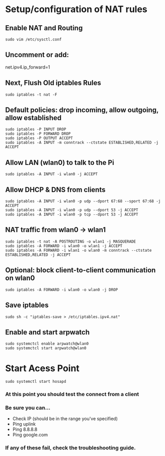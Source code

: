 # Setup/configuration of NAT rules

## Enable NAT and Routing

`sudo vim /etc/sysctl.conf`


## Uncomment or add:
net.ipv4.ip_forward=1

## Next, Flush Old iptables Rules

```sudo iptables -F
sudo iptables -t nat -F
```

## Default policies: drop incoming, allow outgoing, allow established

```
sudo iptables -P INPUT DROP
sudo iptables -P FORWARD DROP
sudo iptables -P OUTPUT ACCEPT
sudo iptables -A INPUT -m conntrack --ctstate ESTABLISHED,RELATED -j ACCEPT
```

## Allow LAN (wlan0) to talk to the Pi

`sudo iptables -A INPUT -i wlan0 -j ACCEPT`

## Allow DHCP & DNS from clients

```
sudo iptables -A INPUT -i wlan0 -p udp --dport 67:68 --sport 67:68 -j ACCEPT
sudo iptables -A INPUT -i wlan0 -p udp --dport 53 -j ACCEPT
sudo iptables -A INPUT -i wlan0 -p tcp --dport 53 -j ACCEPT
```

## NAT traffic from wlan0 → wlan1

```
sudo iptables -t nat -A POSTROUTING -o wlan1 -j MASQUERADE
sudo iptables -A FORWARD -i wlan0 -o wlan1 -j ACCEPT
sudo iptables -A FORWARD -i wlan1 -o wlan0 -m conntrack --ctstate ESTABLISHED,RELATED -j ACCEPT
```

## Optional: block client-to-client communication on wlan0

`sudo iptables -A FORWARD -i wlan0 -o wlan0 -j DROP`

## Save iptables

`sudo sh -c "iptables-save > /etc/iptables.ipv4.nat"`

## Enable and start arpwatch

```
sudo systemctcl enable arpwatch@wlan0
sudo systemctcl start arpwatch@wlan0
```

# Start Acess Point

`sudo systemctl start hosapd`

### At this point you should test the connect from a client
### Be sure you can...
  - Check IP (should be in the range you've specified)
  - Ping uplink
  - Ping 8.8.8.8
  - Ping google.com

### If any of these fail, check the troubleshooting guide.


